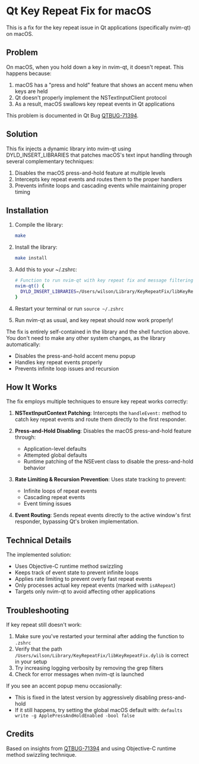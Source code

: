 # Qt Key Repeat Fix for macOS

This is a fix for the key repeat issue in Qt applications (specifically nvim-qt) on macOS.

## Problem

On macOS, when you hold down a key in nvim-qt, it doesn't repeat. This happens because:

1. macOS has a "press and hold" feature that shows an accent menu when keys are held
2. Qt doesn't properly implement the NSTextInputClient protocol
3. As a result, macOS swallows key repeat events in Qt applications

This problem is documented in Qt Bug [QTBUG-71394](https://bugreports.qt.io/browse/QTBUG-71394).

## Solution

This fix injects a dynamic library into nvim-qt using DYLD_INSERT_LIBRARIES that patches macOS's text input handling through several complementary techniques:

1. Disables the macOS press-and-hold feature at multiple levels
2. Intercepts key repeat events and routes them to the proper handlers
3. Prevents infinite loops and cascading events while maintaining proper timing

## Installation

1. Compile the library:
   ```bash
   make
   ```

2. Install the library:
   ```bash
   make install
   ```

3. Add this to your ~/.zshrc:
   ```bash
   # Function to run nvim-qt with key repeat fix and message filtering
   nvim-qt() {
     DYLD_INSERT_LIBRARIES=/Users/wilson/Library/KeyRepeatFix/libKeyRepeatFix.dylib command nvim-qt "$@" 2> >(grep -v "IMKClient\|IMKInputSession\|IMKCFRunLoopWakeUpReliable\|Force processing repeat key" >&2)
   }
   ```

4. Restart your terminal or run `source ~/.zshrc`

5. Run nvim-qt as usual, and key repeat should now work properly!

The fix is entirely self-contained in the library and the shell function above. You don't need to make any other system changes, as the library automatically:

- Disables the press-and-hold accent menu popup
- Handles key repeat events properly
- Prevents infinite loop issues and recursion

## How It Works

The fix employs multiple techniques to ensure key repeat works correctly:

1. **NSTextInputContext Patching**: Intercepts the `handleEvent:` method to catch key repeat events and route them directly to the first responder.

2. **Press-and-Hold Disabling**: Disables the macOS press-and-hold feature through:
   - Application-level defaults
   - Attempted global defaults
   - Runtime patching of the NSEvent class to disable the press-and-hold behavior

3. **Rate Limiting & Recursion Prevention**: Uses state tracking to prevent:
   - Infinite loops of repeat events
   - Cascading repeat events
   - Event timing issues

4. **Event Routing**: Sends repeat events directly to the active window's first responder, bypassing Qt's broken implementation.

## Technical Details

The implemented solution:

- Uses Objective-C runtime method swizzling
- Keeps track of event state to prevent infinite loops
- Applies rate limiting to prevent overly fast repeat events
- Only processes actual key repeat events (marked with `isARepeat`)
- Targets only nvim-qt to avoid affecting other applications

## Troubleshooting

If key repeat still doesn't work:

1. Make sure you've restarted your terminal after adding the function to `.zshrc`
2. Verify that the path `/Users/wilson/Library/KeyRepeatFix/libKeyRepeatFix.dylib` is correct in your setup
3. Try increasing logging verbosity by removing the grep filters
4. Check for error messages when nvim-qt is launched

If you see an accent popup menu occasionally:
- This is fixed in the latest version by aggressively disabling press-and-hold
- If it still happens, try setting the global macOS default with: `defaults write -g ApplePressAndHoldEnabled -bool false`

## Credits

Based on insights from [QTBUG-71394](https://bugreports.qt.io/browse/QTBUG-71394) and using Objective-C runtime method swizzling technique.
